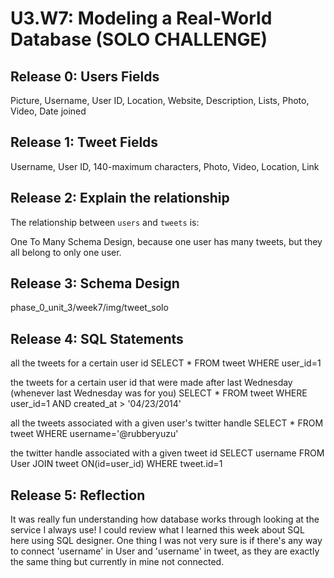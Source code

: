 # U3.W7: Modeling a Real-World Database (SOLO CHALLENGE)

## Release 0: Users Fields
<!-- Identify the fields Twitter collects data for -->
Picture, Username, User ID, Location, Website, Description, Lists, Photo, Video, Date joined 

## Release 1: Tweet Fields
<!-- Identify the fields Twitter uses to represent/display a tweet. What are you required or allowed to enter? -->
Username, User ID, 140-maximum characters, Photo, Video, Location, Link

## Release 2: Explain the relationship
The relationship between `users` and `tweets` is: 
<!-- because... -->
One To Many Schema Design, because one user has many tweets, but they all belong to only one user.

## Release 3: Schema Design
<!-- Include your image (inline) of your schema -->
phase_0_unit_3/week7/img/tweet_solo

## Release 4: SQL Statements
<!-- Include your SQL Statements. How can you make markdown files show blocks of code? -->
all the tweets for a certain user id
SELECT * FROM tweet WHERE user_id=1

the tweets for a certain user id that were made after last Wednesday (whenever last Wednesday was for you)
SELECT * FROM tweet WHERE user_id=1 AND created_at > '04/23/2014'


all the tweets associated with a given user's twitter handle
SELECT * FROM tweet WHERE username='@rubberyuzu'


the twitter handle associated with a given tweet id
SELECT username FROM User JOIN tweet ON(id=user_id) WHERE tweet.id=1

## Release 5: Reflection
<!-- Be sure to add your reflection here!!! -->
It was really fun understanding how database works through looking at the service I always use! I could review what I learned this week about SQL here using SQL designer.
One thing I was not very sure is if there's any way to connect 'username' in User and  'username' in tweet, as they are exactly the same thing but currently in mine not connected.
